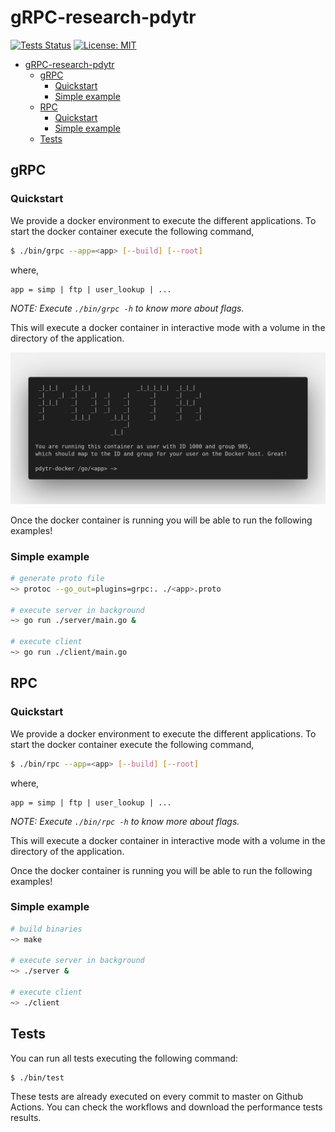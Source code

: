 # gRPC-research-pdytr

[![Tests Status][workflowbadge]][workflowurl]
[![License: MIT][licensebadge]][licenseurl]

- [gRPC-research-pdytr](#grpc-research-pdytr)
  - [gRPC](#grpc)
    - [Quickstart](#quickstart)
    - [Simple example](#simple-example)
  - [RPC](#rpc)
    - [Quickstart](#quickstart-1)
    - [Simple example](#simple-example-1)
  - [Tests](#tests)

## gRPC

### Quickstart

We provide a docker environment to execute the different applications. To start the docker container execute the following command,

```sh
$ ./bin/grpc --app=<app> [--build] [--root]
```

where,

```
app = simp | ftp | user_lookup | ...
```

_NOTE: Execute `./bin/grpc -h` to know more about flags._

This will execute a docker container in interactive mode with a volume in the directory of the application.

<p align="center">
  <img src="./static/terminal.png">
</p>

Once the docker container is running you will be able to run the following examples!

### Simple example

```sh
# generate proto file
~> protoc --go_out=plugins=grpc:. ./<app>.proto

# execute server in background
~> go run ./server/main.go &

# execute client
~> go run ./client/main.go
```

## RPC

### Quickstart

We provide a docker environment to execute the different applications. To start the docker container execute the following command,

```sh
$ ./bin/rpc --app=<app> [--build] [--root]
```

where,

```
app = simp | ftp | user_lookup | ...
```

_NOTE: Execute `./bin/rpc -h` to know more about flags._

This will execute a docker container in interactive mode with a volume in the directory of the application.

Once the docker container is running you will be able to run the following examples!

### Simple example

```sh
# build binaries
~> make

# execute server in background
~> ./server &

# execute client
~> ./client
```

## Tests

You can run all tests executing the following command:

```sh
$ ./bin/test
```

These tests are already executed on every commit to master on Github Actions. You can check the workflows and download the performance tests results.

[workflowbadge]: https://github.com/ulises-jeremias/gRPC-research-pdytr/actions/workflows/ci.yml/badge.svg
[licensebadge]: https://img.shields.io/badge/License-MIT-blue.svg
[workflowurl]: https://github.com/ulises-jeremias/gRPC-research-pdytr/actions/workflows/ci.yml
[licenseurl]: https://github.com/ulises-jeremias/gRPC-research-pdytr/blob/master/LICENSE
